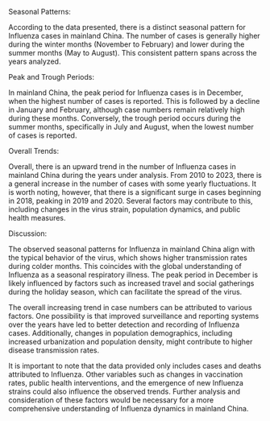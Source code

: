 Seasonal Patterns: 

According to the data presented, there is a distinct seasonal pattern for Influenza cases in mainland China. The number of cases is generally higher during the winter months (November to February) and lower during the summer months (May to August). This consistent pattern spans across the years analyzed.

Peak and Trough Periods: 

In mainland China, the peak period for Influenza cases is in December, when the highest number of cases is reported. This is followed by a decline in January and February, although case numbers remain relatively high during these months. Conversely, the trough period occurs during the summer months, specifically in July and August, when the lowest number of cases is reported.

Overall Trends: 

Overall, there is an upward trend in the number of Influenza cases in mainland China during the years under analysis. From 2010 to 2023, there is a general increase in the number of cases with some yearly fluctuations. It is worth noting, however, that there is a significant surge in cases beginning in 2018, peaking in 2019 and 2020. Several factors may contribute to this, including changes in the virus strain, population dynamics, and public health measures.

Discussion: 

The observed seasonal patterns for Influenza in mainland China align with the typical behavior of the virus, which shows higher transmission rates during colder months. This coincides with the global understanding of Influenza as a seasonal respiratory illness. The peak period in December is likely influenced by factors such as increased travel and social gatherings during the holiday season, which can facilitate the spread of the virus.

The overall increasing trend in case numbers can be attributed to various factors. One possibility is that improved surveillance and reporting systems over the years have led to better detection and recording of Influenza cases. Additionally, changes in population demographics, including increased urbanization and population density, might contribute to higher disease transmission rates.

It is important to note that the data provided only includes cases and deaths attributed to Influenza. Other variables such as changes in vaccination rates, public health interventions, and the emergence of new Influenza strains could also influence the observed trends. Further analysis and consideration of these factors would be necessary for a more comprehensive understanding of Influenza dynamics in mainland China.